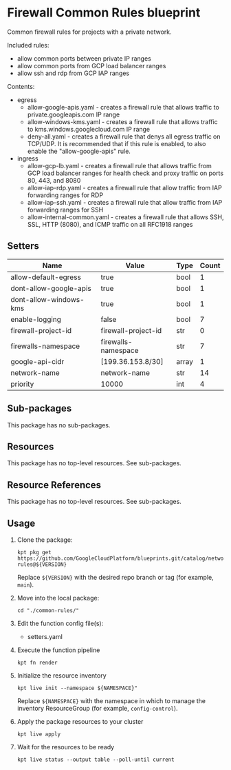 <!-- BEGINNING OF PRE-COMMIT-BLUEPRINT DOCS HOOK:TITLE -->
# Firewall Common Rules blueprint


<!-- END OF PRE-COMMIT-BLUEPRINT DOCS HOOK:TITLE -->
<!-- BEGINNING OF PRE-COMMIT-BLUEPRINT DOCS HOOK:BODY -->
Common firewall rules for projects with a private network.

Included rules:

- allow common ports between private IP ranges
- allow common ports from GCP load balancer ranges
- allow ssh and rdp from GCP IAP ranges

Contents:
-   egress
    -   allow-google-apis.yaml - creates a firewall rule that allows traffic
        to private.googleapis.com IP range
    -   allow-windows-kms.yaml - creates a firewall rule that allows traffic
        to kms.windows.googlecloud.com IP range
    -   deny-all.yaml - creates a firewall rule that denys all egress traffic
        on TCP/UDP. It is recommended that if this rule is enabled, to also
        enable the "allow-google-apis" rule.
-   ingress
    -   allow-gcp-lb.yaml - creates a firewall rule that allows traffic from
        GCP load balancer ranges for health check and proxy traffic on ports
        80, 443, and 8080
    -   allow-iap-rdp.yaml - creates a firewall rule that allow traffic from
        IAP forwarding ranges for RDP
    -   allow-iap-ssh.yaml - creates a firewall rule that allow traffic from
        IAP forwarding ranges for SSH
    -   allow-internal-common.yaml - creates a firewall rule that allows SSH,
        SSL, HTTP (8080), and ICMP traffic on all RFC1918 ranges

## Setters

|          Name          |        Value        | Type  | Count |
|------------------------|---------------------|-------|-------|
| allow-default-egress   | true                | bool  |     1 |
| dont-allow-google-apis | true                | bool  |     1 |
| dont-allow-windows-kms | true                | bool  |     1 |
| enable-logging         | false               | bool  |     7 |
| firewall-project-id    | firewall-project-id | str   |     0 |
| firewalls-namespace    | firewalls-namespace | str   |     7 |
| google-api-cidr        | [199.36.153.8/30]   | array |     1 |
| network-name           | network-name        | str   |    14 |
| priority               |               10000 | int   |     4 |

## Sub-packages

This package has no sub-packages.

## Resources

This package has no top-level resources. See sub-packages.

## Resource References

This package has no top-level resources. See sub-packages.

## Usage

1.  Clone the package:
    ```shell
    kpt pkg get https://github.com/GoogleCloudPlatform/blueprints.git/catalog/networking/firewall/common-rules@${VERSION}
    ```
    Replace `${VERSION}` with the desired repo branch or tag
    (for example, `main`).

1.  Move into the local package:
    ```shell
    cd "./common-rules/"
    ```

1.  Edit the function config file(s):
    - setters.yaml

1.  Execute the function pipeline
    ```shell
    kpt fn render
    ```

1.  Initialize the resource inventory
    ```shell
    kpt live init --namespace ${NAMESPACE}"
    ```
    Replace `${NAMESPACE}` with the namespace in which to manage
    the inventory ResourceGroup (for example, `config-control`).

1.  Apply the package resources to your cluster
    ```shell
    kpt live apply
    ```

1.  Wait for the resources to be ready
    ```shell
    kpt live status --output table --poll-until current
    ```

<!-- END OF PRE-COMMIT-BLUEPRINT DOCS HOOK:BODY -->
